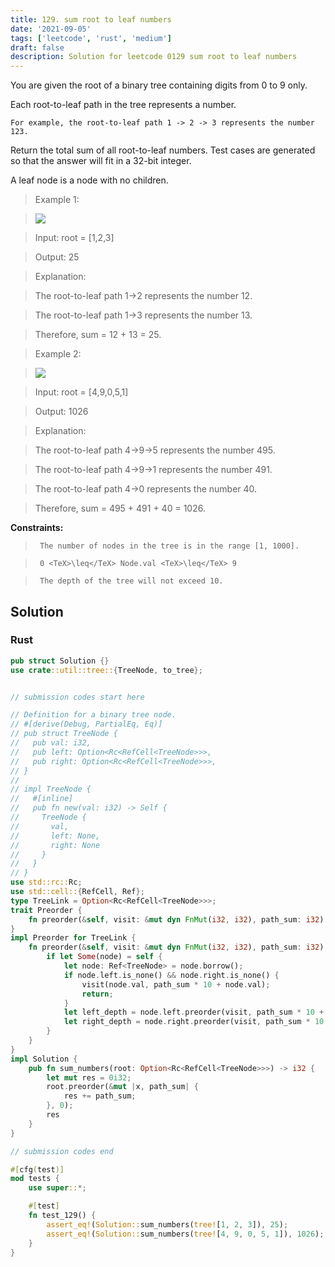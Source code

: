 ```yaml
---
title: 129. sum root to leaf numbers
date: '2021-09-05'
tags: ['leetcode', 'rust', 'medium']
draft: false
description: Solution for leetcode 0129 sum root to leaf numbers
---
```


 

  You are given the root of a binary tree containing digits from 0 to 9 only.

  Each root-to-leaf path in the tree represents a number.

  

  	For example, the root-to-leaf path 1 -> 2 -> 3 represents the number 123.

  

  Return the total sum of all root-to-leaf numbers. Test cases are generated so that the answer will fit in a 32-bit integer.

  A leaf node is a node with no children.

   

 >   Example 1:

 >   ![](https://assets.leetcode.com/uploads/2021/02/19/num1tree.jpg)

 >   Input: root <TeX>=</TeX> [1,2,3]

 >   Output: 25

 >   Explanation:

 >   The root-to-leaf path 1->2 represents the number 12.

 >   The root-to-leaf path 1->3 represents the number 13.

 >   Therefore, sum <TeX>=</TeX> 12 + 13 <TeX>=</TeX> 25.

  

 >   Example 2:

 >   ![](https://assets.leetcode.com/uploads/2021/02/19/num2tree.jpg)

 >   Input: root <TeX>=</TeX> [4,9,0,5,1]

 >   Output: 1026

 >   Explanation:

 >   The root-to-leaf path 4->9->5 represents the number 495.

 >   The root-to-leaf path 4->9->1 represents the number 491.

 >   The root-to-leaf path 4->0 represents the number 40.

 >   Therefore, sum <TeX>=</TeX> 495 + 491 + 40 <TeX>=</TeX> 1026.

  

   

  **Constraints:**

  

 >   	The number of nodes in the tree is in the range [1, 1000].

 >   	0 <TeX>\leq</TeX> Node.val <TeX>\leq</TeX> 9

 >   	The depth of the tree will not exceed 10.


## Solution
### Rust
```rust
pub struct Solution {}
use crate::util::tree::{TreeNode, to_tree};


// submission codes start here

// Definition for a binary tree node.
// #[derive(Debug, PartialEq, Eq)]
// pub struct TreeNode {
//   pub val: i32,
//   pub left: Option<Rc<RefCell<TreeNode>>>,
//   pub right: Option<Rc<RefCell<TreeNode>>>,
// }
// 
// impl TreeNode {
//   #[inline]
//   pub fn new(val: i32) -> Self {
//     TreeNode {
//       val,
//       left: None,
//       right: None
//     }
//   }
// }
use std::rc::Rc;
use std::cell::{RefCell, Ref};
type TreeLink = Option<Rc<RefCell<TreeNode>>>;
trait Preorder {
    fn preorder(&self, visit: &mut dyn FnMut(i32, i32), path_sum: i32);
}
impl Preorder for TreeLink {
    fn preorder(&self, visit: &mut dyn FnMut(i32, i32), path_sum: i32) {
        if let Some(node) = self {
            let node: Ref<TreeNode> = node.borrow();
            if node.left.is_none() && node.right.is_none() {
                visit(node.val, path_sum * 10 + node.val);
                return;
            }
            let left_depth = node.left.preorder(visit, path_sum * 10 + node.val);
            let right_depth = node.right.preorder(visit, path_sum * 10 + node.val);
        }
    }
}
impl Solution {
    pub fn sum_numbers(root: Option<Rc<RefCell<TreeNode>>>) -> i32 {
        let mut res = 0i32;
        root.preorder(&mut |x, path_sum| {
            res += path_sum;
        }, 0);
        res
    }
}

// submission codes end

#[cfg(test)]
mod tests {
    use super::*;

    #[test]
    fn test_129() {
        assert_eq!(Solution::sum_numbers(tree![1, 2, 3]), 25);
        assert_eq!(Solution::sum_numbers(tree![4, 9, 0, 5, 1]), 1026);
    }
}

```
